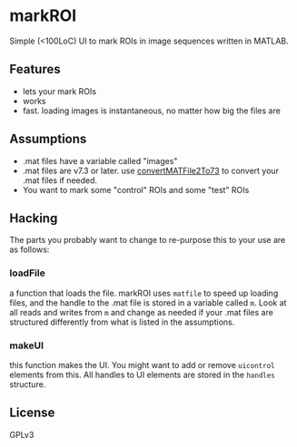 # markROI

Simple (<100LoC) UI to mark ROIs in image sequences written in MATLAB. 

## Features

* lets your mark ROIs
* works
* fast. loading images is instantaneous, no matter how big the files are

## Assumptions

* .mat files have a variable called "images"
* .mat files are v7.3 or later. use [convertMATFile2To73](https://github.com/sg-s/srinivas.gs_mtools/blob/master/convertMATFileTo73.m) to convert your .mat files if needed. 
* You want to mark some "control" ROIs and some "test" ROIs

## Hacking 

The parts you probably want to change to re-purpose this to your use are as follows:

### loadFile

a function that loads the file. markROI uses `matfile` to speed up loading files, and the handle to the .mat file is stored in a variable called `m`. Look at all reads and writes from `m` and change as needed if your .mat files are structured differently from what is listed in the assumptions. 

### makeUI

this function makes the UI. You might want to add or remove `uicontrol` elements from this. All handles to UI elements are stored in the `handles` structure. 

## License 

GPLv3